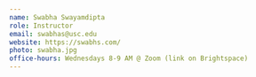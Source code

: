 ```yaml
---
name: Swabha Swayamdipta
role: Instructor
email: swabhas@usc.edu
website: https://swabhs.com/
photo: swabha.jpg
office-hours: Wednesdays 8-9 AM @ Zoom (link on Brightspace)
---
```

